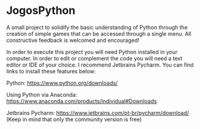 # JogosPython
A small project to solidify the basic understanding of Python through the creation of simple games that can be accessed through a single menu. All constructive feedback is welcomed and encouraged!

In order to execute this project you will need Python installed in your computer. In order to edit or complement the code you will need a text editor or IDE of your choice. I recommend Jetbrains Pycharm. You can find links to install these features below:

Python: https://www.python.org/downloads/

Using Python via Anaconda: https://www.anaconda.com/products/individual#Downloads

Jetbrains Pycharm: https://www.jetbrains.com/pt-br/pycharm/download/  (Keep in mind that only the community version is free)
